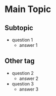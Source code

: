 # Main Topic

## Subtopic
* question 1
  + answer 1

## Other tag
* question 2
  + answer 2
* question 3
  + answer 3